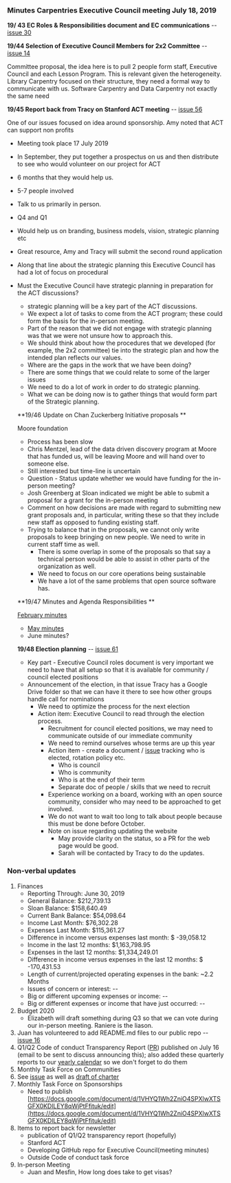### Minutes Carpentries Executive Council meeting July 18, 2019 

**19/ 43 EC Roles & Responsibilities document and EC communications** -- [issue 30](https://github.com/carpentries-ec/conversations_ec_ed/issues/30) 

**19/44 Selection of Executive Council Members for 2x2 Committee** -- [issue 14](https://github.com/carpentries/executive-council-info/issues/14) 

Committee proposal, the idea here is to pull 2 people form staff, Executive Council and each Lesson Program. This is relevant given the heterogeneity. Library Carpentry focused on their structure, they need a formal way to communicate with us. Software Carpentry and Data Carpentry not exactly the same need

**19/45 Report back from Tracy on Stanford ACT meeting** -- [issue 56](https://github.com/carpentries-ec/conversations_ec_ed/issues/56) 

One of our issues focused on idea around sponsorship. Amy noted that ACT can support non profits

- Meeting took place 17 July 2019

- In September, they put together a prospectus on us and then distribute to see who would volunteer on our project for ACT

- 6 months that they would help us.

- 5-7 people involved

- Talk to us primarily in person.

- Q4 and Q1

- Would help us on branding, business models, vision, strategic planning etc

- Great resource, Amy and Tracy will submit the second round application

- Along that line about the strategic planning this Executive Council has had a lot of focus on procedural

- Must the Executive Council have strategic planning in preparation for the ACT discussions?

  - strategic planning will be a key part of the ACT discussions.
  - We expect a lot of tasks to come from the ACT program; these could form the basis for the in-person meeting.
  - Part of the reason that we did not engage with strategic planning was that we were not unsure how to approach this.
  - We should think about how the procedures that we developed (for example, the 2x2 committee) tie into the strategic plan and how the intended plan reflects our values.
  - Where are the gaps in the work that we have been doing?
  - There are some things that we could relate to some of the larger issues
  - We need to do a lot of work in order to do strategic planning.
  - What we can be doing now is to gather things that would form part of the Strategic planning.

  **19/46 Update on Chan Zuckerberg Initiative proposals **

  Moore foundation

  - Process has been slow
  - Chris Mentzel, lead of the data driven discovery program at Moore that has funded us, will be leaving Moore and will hand over to someone else.
  - Still interested but time-line is uncertain
  - Question - Status update whether we would have funding for the in-person meeting?
  - Josh Greenberg at Sloan indicated we might be able to submit a proposal for a grant for the in-person meeting
  - Comment on how decisions are made with regard to submitting new grant proposals and, in particular, writing these so that they include new staff as opposed to funding existing staff.
  - Trying to balance that in the proposals, we cannot only write proposals to keep bringing on new people. We need to write in current staff time as well.
    - There is some overlap in some of the proposals so that say a technical person would be able to assist in other parts of the organization as well.
    - We need to focus on our core operations being sustainable
    - We have a lot of the same problems that open source software has.

  **19/47 Minutes and Agenda Responsibilities **

  [February minutes](https://github.com/carpentries/executive-council/issues/44)

  - [May minutes](https://github.com/carpentries/executive-council/issues/45)
  - June minutes?

  **19/48 Election planning** -- [issue 61](https://github.com/carpentries-ec/conversations_ec_ed/issues/61) 

  - Key part - Executive Council roles document is very important we need to have that all setup so that it is available for community / council elected positions
  - Announcement of the election, in that issue Tracy has a Google Drive folder so that we can have it there to see how other groups handle call for nominations
    - We need to optimize the process for the next election
    - Action item: Executive Council  to read through the election process.
      - Recruitment for council elected positions, we may need to communicate outside of our immediate community
      - We need to remind ourselves whose terms are up this year
      - Action item - create a document  / [issue](https://github.com/carpentries-ec/conversations_ec_ed/issues/68) tracking who is elected, rotation policy etc.
        - Who is council
        - Who is community
        - Who is at the end of their term
        - Separate doc of people / skills that we need to recruit
      - Experience working on a board, working with an open source community, consider who may need to be approached to get involved. 
      - We do not want to wait too long to talk about people because this must be done before October.
      - Note on issue regarding updating the website
        - May provide clarity on the status, so a PR for the web page would be good.
        - Sarah will be contacted by Tracy to do the updates.

### Non-verbal updates

1. Finances
   - Reporting Through: June 30, 2019
   - General Balance: $212,739.13
   - Sloan Balance: $158,640.49
   - Current Bank Balance: $54,098.64
   - Income Last Month: $76,302.28
   - Expenses Last Month: $115,361.27
   - Difference in income versus expenses last month: $ -39,058.12
   - Income in the last 12 months: $1,163,798.95
   - Expenses in the last 12 months: $1,334,249.01
   - Difference in income versus expenses in the last 12 months: $ -170,431.53
   - Length of current/projected operating expenses in the bank: ~2.2 Months
   - Issues of concern or interest: --
   - Big or different upcoming expenses or income: --
   - Big or different expenses or income that have just occurred: --
2. Budget 2020
   - Elizabeth will draft something during Q3 so that we can vote during our in-person meeting. Raniere is the liason.
3. Juan has volunteered to add README.md files to our public repo -- [issue 16](https://github.com/carpentries/executive-council-info/issues/16)
4. Q1/Q2 Code of conduct Transparency Report ([PR](https://github.com/carpentries/executive-council-info/pull/15)) published on July 16 (email to be sent to discuss announcing this); also added these quarterly reports to our [yearly calendar](https://github.com/carpentries/executive-council-info/blob/master/process/timeline.md)  so we don't forget to do them
5. Monthly Task Force on Communities
6. See [issue](https://github.com/carpentries-ec/conversations_ec_ed/issues/63) as well as [draft of charter](https://docs.google.com/document/d/1jmiazewS5awDBYbgypvlJwX-mLsupDH5uxc0XboM438/edit)
7. Monthly Task Force on Sponsorships
   - Need to publish [https://docs.google.com/document/d/1VHYQ1Wh2ZniO4SPXlwXTSGFX0KDlLEY8qWjPtFfituk/edit](https://docs.google.com/document/d/1VHYQ1Wh2ZniO4SPXlwXTSGFX0KDlLEY8qWjPtFfituk/edit)
8. Items to report back for newsletter
   - publication of Q1/Q2 transparency report (hopefully)
   - Stanford ACT
   - Developing GitHub repo for Executive Council(meeting minutes)
   - Outside Code of conduct task force
9. In-person Meeting
   - Juan and Mesfin, How long does take to get visas? 
